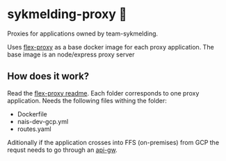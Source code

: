 # sykmelding-proxy 🚦
Proxies for applications owned by team-sykmelding.

Uses [flex-proxy](https://github.com/navikt/flex-proxy) as a base docker image for each proxy application. The base image is an node/express proxy server

## How does it work?
Read the [flex-proxy readme](https://github.com/navikt/flex-proxy). Each folder corresponds to one proxy application.
Needs the following files withing the folder:
- Dockerfile
- nais-dev-gcp.yml
- routes.yaml

Aditionally if the application crosses into FFS (on-premises) from GCP the requst needs to go through an [api-gw](https://github.com/navikt/api-management#add--update-request).

